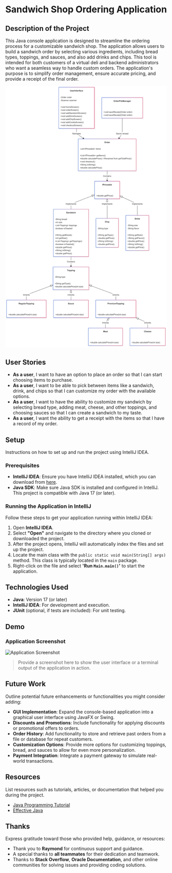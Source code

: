 # Sandwich Shop Ordering Application

## Description of the Project

This Java console application is designed to streamline the ordering process for a customizable sandwich shop. The application allows users to build a sandwich order by selecting various ingredients, including bread types, toppings, and sauces, and also add drinks and chips. This tool is intended for both customers of a virtual deli and backend administrators who want a seamless way to handle custom orders. The application's purpose is to simplify order management, ensure accurate pricing, and provide a receipt of the final order.

![Untitled diagram-2024-11-14-024453.png](src%2Fmain%2Fresources%2FUntitled%20diagram-2024-11-14-024453.png)

## User Stories

- **As a user**, I want to have an option to place an order so that I can start choosing items to purchase.
- **As a user**, I want to be able to pick between items like a sandwich, drink, and chips so that I can customize my order with the available options.
- **As a user**, I want to have the ability to customize my sandwich by selecting bread type, adding meat, cheese, and other toppings, and choosing sauces so that I can create a sandwich to my taste.
- **As a user**, I want the ability to get a receipt with the items so that I have a record of my order.

## Setup

Instructions on how to set up and run the project using IntelliJ IDEA.

### Prerequisites

- **IntelliJ IDEA**: Ensure you have IntelliJ IDEA installed, which you can download from [here](https://www.jetbrains.com/idea/download/).
- **Java SDK**: Make sure Java SDK is installed and configured in IntelliJ. This project is compatible with Java 17 (or later).

### Running the Application in IntelliJ

Follow these steps to get your application running within IntelliJ IDEA:

1. Open **IntelliJ IDEA**.
2. Select **"Open"** and navigate to the directory where you cloned or downloaded the project.
3. After the project opens, IntelliJ will automatically index the files and set up the project.
4. Locate the main class with the `public static void main(String[] args)` method. This class is typically located in the `main` package.
5. Right-click on the file and select **'Run `Main.main()`'** to start the application.

## Technologies Used

- **Java**: Version 17 (or later)
- **IntelliJ IDEA**: For development and execution.
- **JUnit** (optional, if tests are included): For unit testing.

## Demo

### Application Screenshot

![Application Screenshot](path/to/your/screenshot.png)

> Provide a screenshot here to show the user interface or a terminal output of the application in action.

## Future Work

Outline potential future enhancements or functionalities you might consider adding:

- **GUI Implementation**: Expand the console-based application into a graphical user interface using JavaFX or Swing.
- **Discounts and Promotions**: Include functionality for applying discounts or promotional offers to orders.
- **Order History**: Add functionality to store and retrieve past orders from a file or database for repeat customers.
- **Customization Options**: Provide more options for customizing toppings, bread, and sauces to allow for even more personalization.
- **Payment Integration**: Integrate a payment gateway to simulate real-world transactions.

## Resources

List resources such as tutorials, articles, or documentation that helped you during the project.

- [Java Programming Tutorial](https://www.example.com)
- [Effective Java](https://www.example.com)

## Thanks

Express gratitude toward those who provided help, guidance, or resources:

- Thank you to **Raymond** for continuous support and guidance.
- A special thanks to **all teammates** for their dedication and teamwork.
- Thanks to **Stack Overflow**, **Oracle Documentation**, and other online communities for solving issues and providing coding solutions.

